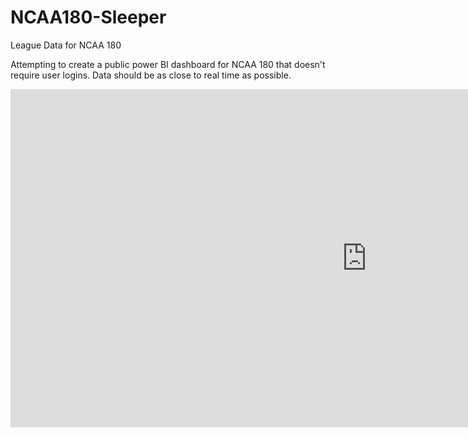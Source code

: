 # NCAA180-Sleeper
League Data for NCAA 180

Attempting to create a public power BI dashboard for NCAA 180 that doesn't require user logins.  Data should be as close to real time as possible.

<iframe title="Sleeper NCAA Data" width="1140" height="541.25" src="https://app.powerbi.com/reportEmbed?reportId=a3d113c5-a95d-435a-b701-6e11ca9019b9&appId=e96dcebe-e0e1-4f81-9f0b-e85231c5713c&autoAuth=true&ctid=e44ec4c0-846a-4067-b0f6-5b34149cac28" frameborder="0" allowFullScreen="true"></iframe>
